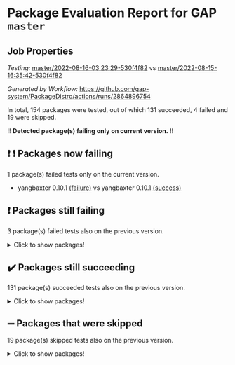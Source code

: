 # Package Evaluation Report for GAP `master`

## Job Properties

*Testing:* [master/2022-08-16-03:23:29-530f4f82](https://github.com/gap-system/PackageDistro/blob/data/reports/master/2022-08-16-03:23:29-530f4f82) vs [master/2022-08-15-16:35:42-530f4f82](https://github.com/gap-system/PackageDistro/blob/data/reports/master/2022-08-15-16:35:42-530f4f82)

*Generated by Workflow:* https://github.com/gap-system/PackageDistro/actions/runs/2864896754

In total, 154 packages were tested, out of which 131 succeeded, 4 failed and 19 were skipped.

:bangbang: **Detected package(s) failing only on current version.** :bangbang:

## :exclamation: :exclamation: Packages now failing

1 package(s) failed tests only on the current version.
- yangbaxter 0.10.1 [(failure)](https://github.com/gap-system/PackageDistro/runs/7850012525?check_suite_focus=true) vs yangbaxter 0.10.1 [(success)](https://github.com/gap-system/PackageDistro/runs/7841645002?check_suite_focus=true)

## :exclamation: Packages still failing

3 package(s) failed tests also on the previous version.
<details><summary>Click to show packages!</summary>

- francy 1.2.4 [(failure)](https://github.com/gap-system/PackageDistro/runs/7850007966?check_suite_focus=true)
- packagemanager 1.2 [(failure)](https://github.com/gap-system/PackageDistro/runs/7850010317?check_suite_focus=true)
- recog 1.3.2 [(failure)](https://github.com/gap-system/PackageDistro/runs/7850010856?check_suite_focus=true)
</details>

## :heavy_check_mark: Packages still succeeding

131 package(s) succeeded tests also on the previous version.
<details><summary>Click to show packages!</summary>

- ace 5.5 [(success)](https://github.com/gap-system/PackageDistro/runs/7850005580?check_suite_focus=true)
- aclib 1.3.2 [(success)](https://github.com/gap-system/PackageDistro/runs/7850005635?check_suite_focus=true)
- agt 0.2 [(success)](https://github.com/gap-system/PackageDistro/runs/7850005690?check_suite_focus=true)
- alnuth 3.2.1 [(success)](https://github.com/gap-system/PackageDistro/runs/7850005738?check_suite_focus=true)
- anupq 3.2.6 [(success)](https://github.com/gap-system/PackageDistro/runs/7850005781?check_suite_focus=true)
- atlasrep 2.1.4 [(success)](https://github.com/gap-system/PackageDistro/runs/7850005846?check_suite_focus=true)
- autodoc 2022.07.10 [(success)](https://github.com/gap-system/PackageDistro/runs/7850005903?check_suite_focus=true)
- automata 1.15 [(success)](https://github.com/gap-system/PackageDistro/runs/7850005964?check_suite_focus=true)
- automgrp 1.3.2 [(success)](https://github.com/gap-system/PackageDistro/runs/7850006015?check_suite_focus=true)
- autpgrp 1.11 [(success)](https://github.com/gap-system/PackageDistro/runs/7850006043?check_suite_focus=true)
- cap 2022.08-03 [(success)](https://github.com/gap-system/PackageDistro/runs/7850006095?check_suite_focus=true)
- caratinterface 2.3.4 [(success)](https://github.com/gap-system/PackageDistro/runs/7850006144?check_suite_focus=true)
- cddinterface 2022.08.11 [(success)](https://github.com/gap-system/PackageDistro/runs/7850006185?check_suite_focus=true)
- circle 1.6.5 [(success)](https://github.com/gap-system/PackageDistro/runs/7850006223?check_suite_focus=true)
- classicpres 1.22 [(success)](https://github.com/gap-system/PackageDistro/runs/7850006267?check_suite_focus=true)
- cohomolo 1.6.10 [(success)](https://github.com/gap-system/PackageDistro/runs/7850006327?check_suite_focus=true)
- congruence 1.2.4 [(success)](https://github.com/gap-system/PackageDistro/runs/7850006373?check_suite_focus=true)
- corelg 1.56 [(success)](https://github.com/gap-system/PackageDistro/runs/7850006409?check_suite_focus=true)
- crime 1.6 [(success)](https://github.com/gap-system/PackageDistro/runs/7850006448?check_suite_focus=true)
- crisp 1.4.5 [(success)](https://github.com/gap-system/PackageDistro/runs/7850006486?check_suite_focus=true)
- crypting 0.10 [(success)](https://github.com/gap-system/PackageDistro/runs/7850006532?check_suite_focus=true)
- cryst 4.1.25 [(success)](https://github.com/gap-system/PackageDistro/runs/7850006580?check_suite_focus=true)
- crystcat 1.1.10 [(success)](https://github.com/gap-system/PackageDistro/runs/7850006659?check_suite_focus=true)
- ctbllib 1.3.4 [(success)](https://github.com/gap-system/PackageDistro/runs/7850006712?check_suite_focus=true)
- cubefree 1.19 [(success)](https://github.com/gap-system/PackageDistro/runs/7850006783?check_suite_focus=true)
- curlinterface 2.2.3 [(success)](https://github.com/gap-system/PackageDistro/runs/7850006865?check_suite_focus=true)
- cvec 2.7.6 [(success)](https://github.com/gap-system/PackageDistro/runs/7850006937?check_suite_focus=true)
- datastructures 0.2.7 [(success)](https://github.com/gap-system/PackageDistro/runs/7850007020?check_suite_focus=true)
- deepthought 1.0.5 [(success)](https://github.com/gap-system/PackageDistro/runs/7850007087?check_suite_focus=true)
- design 1.7 [(success)](https://github.com/gap-system/PackageDistro/runs/7850007173?check_suite_focus=true)
- difsets 2.3.1 [(success)](https://github.com/gap-system/PackageDistro/runs/7850007264?check_suite_focus=true)
- digraphs 1.5.3 [(success)](https://github.com/gap-system/PackageDistro/runs/7850007334?check_suite_focus=true)
- edim 1.3.5 [(success)](https://github.com/gap-system/PackageDistro/runs/7850007388?check_suite_focus=true)
- example 4.3.2 [(success)](https://github.com/gap-system/PackageDistro/runs/7850007434?check_suite_focus=true)
- factint 1.6.3 [(success)](https://github.com/gap-system/PackageDistro/runs/7850007478?check_suite_focus=true)
- ferret 1.0.8 [(success)](https://github.com/gap-system/PackageDistro/runs/7850007519?check_suite_focus=true)
- fga 1.4.0 [(success)](https://github.com/gap-system/PackageDistro/runs/7850007551?check_suite_focus=true)
- fining 1.5 [(success)](https://github.com/gap-system/PackageDistro/runs/7850007595?check_suite_focus=true)
- float 1.0.3 [(success)](https://github.com/gap-system/PackageDistro/runs/7850007646?check_suite_focus=true)
- format 1.4.3 [(success)](https://github.com/gap-system/PackageDistro/runs/7850007703?check_suite_focus=true)
- forms 1.2.8 [(success)](https://github.com/gap-system/PackageDistro/runs/7850007759?check_suite_focus=true)
- fplsa 1.2.5 [(success)](https://github.com/gap-system/PackageDistro/runs/7850007830?check_suite_focus=true)
- fr 2.4.10 [(success)](https://github.com/gap-system/PackageDistro/runs/7850007896?check_suite_focus=true)
- fwtree 1.3 [(success)](https://github.com/gap-system/PackageDistro/runs/7850008067?check_suite_focus=true)
- gbnp 1.0.5 [(success)](https://github.com/gap-system/PackageDistro/runs/7850008136?check_suite_focus=true)
- generalizedmorphismsforcap 2022.05-01 [(success)](https://github.com/gap-system/PackageDistro/runs/7850008188?check_suite_focus=true)
- genss 1.6.7 [(success)](https://github.com/gap-system/PackageDistro/runs/7850008244?check_suite_focus=true)
- gradedringforhomalg 2022.07-01 [(success)](https://github.com/gap-system/PackageDistro/runs/7850008310?check_suite_focus=true)
- grape 4.8.5 [(success)](https://github.com/gap-system/PackageDistro/runs/7850008367?check_suite_focus=true)
- groupoids 1.71 [(success)](https://github.com/gap-system/PackageDistro/runs/7850008409?check_suite_focus=true)
- grpconst 2.6.2 [(success)](https://github.com/gap-system/PackageDistro/runs/7850008458?check_suite_focus=true)
- guarana 0.96.3 [(success)](https://github.com/gap-system/PackageDistro/runs/7850008495?check_suite_focus=true)
- guava 3.16 [(success)](https://github.com/gap-system/PackageDistro/runs/7850008546?check_suite_focus=true)
- hap 1.47 [(success)](https://github.com/gap-system/PackageDistro/runs/7850008579?check_suite_focus=true)
- hapcryst 0.1.15 [(success)](https://github.com/gap-system/PackageDistro/runs/7850008622?check_suite_focus=true)
- hecke 1.5.3 [(success)](https://github.com/gap-system/PackageDistro/runs/7850008662?check_suite_focus=true)
- help 3.5 [(success)](https://github.com/gap-system/PackageDistro/runs/7850008698?check_suite_focus=true)
- idrel 2.44 [(success)](https://github.com/gap-system/PackageDistro/runs/7850008739?check_suite_focus=true)
- images 1.3.1 [(success)](https://github.com/gap-system/PackageDistro/runs/7850008809?check_suite_focus=true)
- intpic 0.3.0 [(success)](https://github.com/gap-system/PackageDistro/runs/7850008871?check_suite_focus=true)
- io 4.7.2 [(success)](https://github.com/gap-system/PackageDistro/runs/7850008927?check_suite_focus=true)
- irredsol 1.4.3 [(success)](https://github.com/gap-system/PackageDistro/runs/7850009018?check_suite_focus=true)
- json 2.1.0 [(success)](https://github.com/gap-system/PackageDistro/runs/7850009095?check_suite_focus=true)
- jupyterkernel 1.4.1 [(success)](https://github.com/gap-system/PackageDistro/runs/7850009149?check_suite_focus=true)
- jupyterviz 1.5.1 [(success)](https://github.com/gap-system/PackageDistro/runs/7850009185?check_suite_focus=true)
- kan 1.34 [(success)](https://github.com/gap-system/PackageDistro/runs/7850009247?check_suite_focus=true)
- kbmag 1.5.9 [(success)](https://github.com/gap-system/PackageDistro/runs/7850009284?check_suite_focus=true)
- laguna 3.9.5 [(success)](https://github.com/gap-system/PackageDistro/runs/7850009330?check_suite_focus=true)
- liealgdb 2.2.1 [(success)](https://github.com/gap-system/PackageDistro/runs/7850009364?check_suite_focus=true)
- liepring 2.7 [(success)](https://github.com/gap-system/PackageDistro/runs/7850009424?check_suite_focus=true)
- liering 2.4.2 [(success)](https://github.com/gap-system/PackageDistro/runs/7850009475?check_suite_focus=true)
- linearalgebraforcap 2022.08-03 [(success)](https://github.com/gap-system/PackageDistro/runs/7850009526?check_suite_focus=true)
- loops 3.4.2 [(success)](https://github.com/gap-system/PackageDistro/runs/7850009583?check_suite_focus=true)
- lpres 1.0.3 [(success)](https://github.com/gap-system/PackageDistro/runs/7850009634?check_suite_focus=true)
- majoranaalgebras 1.4 [(success)](https://github.com/gap-system/PackageDistro/runs/7850009672?check_suite_focus=true)
- mapclass 1.4.5 [(success)](https://github.com/gap-system/PackageDistro/runs/7850009728?check_suite_focus=true)
- matgrp 0.64 [(success)](https://github.com/gap-system/PackageDistro/runs/7850009772?check_suite_focus=true)
- modisom 2.5.3 [(success)](https://github.com/gap-system/PackageDistro/runs/7850009819?check_suite_focus=true)
- modulepresentationsforcap 2022.08-02 [(success)](https://github.com/gap-system/PackageDistro/runs/7850009876?check_suite_focus=true)
- monoidalcategories 2022.08-02 [(success)](https://github.com/gap-system/PackageDistro/runs/7850009909?check_suite_focus=true)
- nconvex 2020.11-04 [(success)](https://github.com/gap-system/PackageDistro/runs/7850009957?check_suite_focus=true)
- nilmat 1.4.2 [(success)](https://github.com/gap-system/PackageDistro/runs/7850010001?check_suite_focus=true)
- nock 1.5 [(success)](https://github.com/gap-system/PackageDistro/runs/7850010042?check_suite_focus=true)
- normalizinterface 1.3.4 [(success)](https://github.com/gap-system/PackageDistro/runs/7850010084?check_suite_focus=true)
- nq 2.5.8 [(success)](https://github.com/gap-system/PackageDistro/runs/7850010130?check_suite_focus=true)
- numericalsgps 1.3.1 [(success)](https://github.com/gap-system/PackageDistro/runs/7850010167?check_suite_focus=true)
- openmath 11.5.1 [(success)](https://github.com/gap-system/PackageDistro/runs/7850010198?check_suite_focus=true)
- orb 4.8.5 [(success)](https://github.com/gap-system/PackageDistro/runs/7850010247?check_suite_focus=true)
- patternclass 2.4.2 [(success)](https://github.com/gap-system/PackageDistro/runs/7850010371?check_suite_focus=true)
- permut 2.0.4 [(success)](https://github.com/gap-system/PackageDistro/runs/7850010416?check_suite_focus=true)
- polenta 1.3.10 [(success)](https://github.com/gap-system/PackageDistro/runs/7850010447?check_suite_focus=true)
- polymaking 0.8.6 [(success)](https://github.com/gap-system/PackageDistro/runs/7850010489?check_suite_focus=true)
- primgrp 3.4.2 [(success)](https://github.com/gap-system/PackageDistro/runs/7850010519?check_suite_focus=true)
- profiling 2.5.0 [(success)](https://github.com/gap-system/PackageDistro/runs/7850010559?check_suite_focus=true)
- qpa 1.34 [(success)](https://github.com/gap-system/PackageDistro/runs/7850010591?check_suite_focus=true)
- quagroup 1.8.3 [(success)](https://github.com/gap-system/PackageDistro/runs/7850010630?check_suite_focus=true)
- radiroot 2.9 [(success)](https://github.com/gap-system/PackageDistro/runs/7850010687?check_suite_focus=true)
- rcwa 4.7.0 [(success)](https://github.com/gap-system/PackageDistro/runs/7850010745?check_suite_focus=true)
- rds 1.8 [(success)](https://github.com/gap-system/PackageDistro/runs/7850010788?check_suite_focus=true)
- repndecomp 1.2.1 [(success)](https://github.com/gap-system/PackageDistro/runs/7850010901?check_suite_focus=true)
- repsn 3.1.0 [(success)](https://github.com/gap-system/PackageDistro/runs/7850010938?check_suite_focus=true)
- resclasses 4.7.3 [(success)](https://github.com/gap-system/PackageDistro/runs/7850010975?check_suite_focus=true)
- scscp 2.3.1 [(success)](https://github.com/gap-system/PackageDistro/runs/7850011000?check_suite_focus=true)
- semigroups 5.0.2 [(success)](https://github.com/gap-system/PackageDistro/runs/7850011042?check_suite_focus=true)
- sglppow 2.2 [(success)](https://github.com/gap-system/PackageDistro/runs/7850011076?check_suite_focus=true)
- sgpviz 0.999.5 [(success)](https://github.com/gap-system/PackageDistro/runs/7850011098?check_suite_focus=true)
- simpcomp 2.1.14 [(success)](https://github.com/gap-system/PackageDistro/runs/7850011131?check_suite_focus=true)
- singular 2020.12.18 [(success)](https://github.com/gap-system/PackageDistro/runs/7850011169?check_suite_focus=true)
- sla 1.5.3 [(success)](https://github.com/gap-system/PackageDistro/runs/7850011206?check_suite_focus=true)
- smallgrp 1.5 [(success)](https://github.com/gap-system/PackageDistro/runs/7850011240?check_suite_focus=true)
- smallsemi 0.6.13 [(success)](https://github.com/gap-system/PackageDistro/runs/7850011284?check_suite_focus=true)
- sonata 2.9.4 [(success)](https://github.com/gap-system/PackageDistro/runs/7850011335?check_suite_focus=true)
- sophus 1.27 [(success)](https://github.com/gap-system/PackageDistro/runs/7850011379?check_suite_focus=true)
- spinsym 1.5.2 [(success)](https://github.com/gap-system/PackageDistro/runs/7850011446?check_suite_focus=true)
- standardff 0.9.4 [(success)](https://github.com/gap-system/PackageDistro/runs/7850011518?check_suite_focus=true)
- symbcompcc 1.3.2 [(success)](https://github.com/gap-system/PackageDistro/runs/7850011613?check_suite_focus=true)
- thelma 1.3 [(success)](https://github.com/gap-system/PackageDistro/runs/7850011696?check_suite_focus=true)
- tomlib 1.2.9 [(success)](https://github.com/gap-system/PackageDistro/runs/7850011800?check_suite_focus=true)
- toric 1.9.5 [(success)](https://github.com/gap-system/PackageDistro/runs/7850011880?check_suite_focus=true)
- toricvarieties 2022.07.13 [(success)](https://github.com/gap-system/PackageDistro/runs/7850011965?check_suite_focus=true)
- transgrp 3.6.3 [(success)](https://github.com/gap-system/PackageDistro/runs/7850012034?check_suite_focus=true)
- ugaly 4.0.3 [(success)](https://github.com/gap-system/PackageDistro/runs/7850012087?check_suite_focus=true)
- unipot 1.5 [(success)](https://github.com/gap-system/PackageDistro/runs/7850012141?check_suite_focus=true)
- unitlib 4.1.0 [(success)](https://github.com/gap-system/PackageDistro/runs/7850012175?check_suite_focus=true)
- utils 0.76 [(success)](https://github.com/gap-system/PackageDistro/runs/7850012223?check_suite_focus=true)
- uuid 0.7 [(success)](https://github.com/gap-system/PackageDistro/runs/7850012263?check_suite_focus=true)
- walrus 0.9991 [(success)](https://github.com/gap-system/PackageDistro/runs/7850012308?check_suite_focus=true)
- wedderga 4.10.2 [(success)](https://github.com/gap-system/PackageDistro/runs/7850012363?check_suite_focus=true)
- xmod 2.88 [(success)](https://github.com/gap-system/PackageDistro/runs/7850012429?check_suite_focus=true)
- xmodalg 1.22 [(success)](https://github.com/gap-system/PackageDistro/runs/7850012482?check_suite_focus=true)
- zeromqinterface 0.14 [(success)](https://github.com/gap-system/PackageDistro/runs/7850012585?check_suite_focus=true)
</details>

## :heavy_minus_sign: Packages that were skipped

19 package(s) skipped tests also on the previous version.
<details><summary>Click to show packages!</summary>

- 4ti2interface 2022.03-01 [(skipped)](https://github.com/gap-system/PackageDistro/runs/7849916361?check_suite_focus=true)
- browse 1.8.14 [(skipped)](https://github.com/gap-system/PackageDistro/runs/7849916361?check_suite_focus=true)
- examplesforhomalg 2022.03-01 [(skipped)](https://github.com/gap-system/PackageDistro/runs/7849916361?check_suite_focus=true)
- gapdoc 1.6.5 [(skipped)](https://github.com/gap-system/PackageDistro/runs/7849916361?check_suite_focus=true)
- gauss 2022.03-01 [(skipped)](https://github.com/gap-system/PackageDistro/runs/7849916361?check_suite_focus=true)
- gaussforhomalg 2022.06-01 [(skipped)](https://github.com/gap-system/PackageDistro/runs/7849916361?check_suite_focus=true)
- gradedmodules 2022.03-01 [(skipped)](https://github.com/gap-system/PackageDistro/runs/7849916361?check_suite_focus=true)
- homalg 2022.03-01 [(skipped)](https://github.com/gap-system/PackageDistro/runs/7849916361?check_suite_focus=true)
- homalgtocas 2022.07-01 [(skipped)](https://github.com/gap-system/PackageDistro/runs/7849916361?check_suite_focus=true)
- io_forhomalg 2022.03-01 [(skipped)](https://github.com/gap-system/PackageDistro/runs/7849916361?check_suite_focus=true)
- itc 1.5.1 [(skipped)](https://github.com/gap-system/PackageDistro/runs/7849916361?check_suite_focus=true)
- localizeringforhomalg 2022.03-01 [(skipped)](https://github.com/gap-system/PackageDistro/runs/7849916361?check_suite_focus=true)
- matricesforhomalg 2022.06-01 [(skipped)](https://github.com/gap-system/PackageDistro/runs/7849916361?check_suite_focus=true)
- modules 2022.03-01 [(skipped)](https://github.com/gap-system/PackageDistro/runs/7849916361?check_suite_focus=true)
- polycyclic 2.16 [(skipped)](https://github.com/gap-system/PackageDistro/runs/7849916361?check_suite_focus=true)
- ringsforhomalg 2022.07-01 [(skipped)](https://github.com/gap-system/PackageDistro/runs/7849916361?check_suite_focus=true)
- sco 2022.03-01 [(skipped)](https://github.com/gap-system/PackageDistro/runs/7849916361?check_suite_focus=true)
- toolsforhomalg 2022.05-01 [(skipped)](https://github.com/gap-system/PackageDistro/runs/7849916361?check_suite_focus=true)
- xgap 4.31 [(skipped)](https://github.com/gap-system/PackageDistro/runs/7849916361?check_suite_focus=true)
</details>

